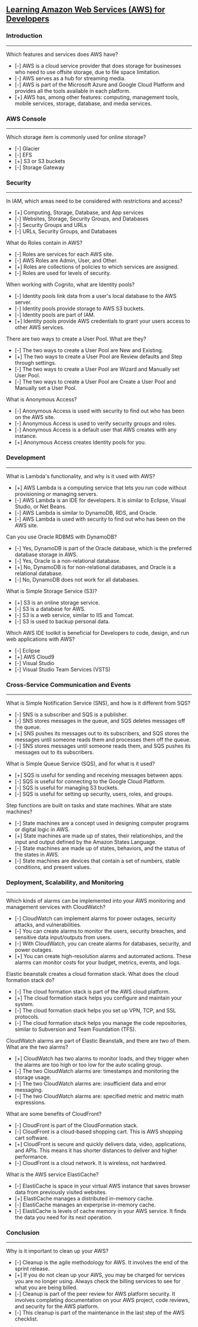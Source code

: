 ## [Learning Amazon Web Services (AWS) for Developers](https://www.linkedin.com/learning/learning-amazon-web-services-aws-for-developers-2)

### Introduction
------

Which features and services does AWS have?

- [-] AWS is a cloud service provider that does storage for businesses who need to use offsite storage, due to file space limitation.
- [-] AWS serves as a hub for streaming media.
- [-] AWS is part of the Microsoft Azure and Google Cloud Platform and provides all the tools available in each platform.
- [+] AWS has, among other features: computing, management tools, mobile services, storage, database, and media services.

### AWS Console
------

Which storage item is commonly used for online storage?

- [-] Glacier
- [-] EFS
- [+] S3 or S3 buckets
- [-] Storage Gateway

### Security
------

In IAM, which areas need to be considered with restrictions and access?

- [+] Computing, Storage, Database, and App services
- [-] Websites, Storage, Security Groups, and Databases
- [-] Security Groups and URLs
- [-] URLs, Security Groups, and  Databases

What do Roles contain in AWS?

- [-] Roles are services for each AWS site.
- [-] AWS Roles are Admin, User, and Other.
- [+] Roles are collections of policies to which services are assigned.
- [-] Roles are used for levels of security.

When working with Cognito, what are Identity pools?

- [-] Identity pools link data from a user's local database to the AWS server.
- [-] Identity pools provide storage to AWS S3 buckets.
- [-] Identity pools are part of IAM.
- [+] Identity pools provide AWS credentials to grant your users access to other AWS services.

There are two ways to create a User Pool. What are they?

- [-] The two ways to create a User Pool are New and Existing.
- [+] The two ways to create a User Pool are Review defaults and Step through settings.
- [-] The two ways to create a User Pool are Wizard and Manually set User Pool.
- [-] The two ways to create a User Pool are Create a User Pool and Manually set a User Pool.

What is Anonymous Access?  

- [-] Anonymous Access is used with security to find out who has been on the AWS site.
- [-] Anonymous Access is used to verify security groups and roles.
- [-] Anonymous Access is a default user that AWS creates with any instance.
- [+] Anonymous Access creates Identity pools for you.

### Development
------

What is Lambda's functionality, and why is it used with AWS?

- [+] AWS Lambda is a computing service that lets you run code without provisioning or managing servers.
- [-] AWS Lambda is an IDE for developers. It is similar to Eclipse, Visual Studio, or Net Beans.
- [-] AWS Lambda is similar to DynamoDB, RDS, and Oracle.
- [-] AWS Lambda is used with security to find out who has been on the AWS site.

Can you use Oracle RDBMS with DynamoDB?

- [-] Yes, DynamoDB is part of the Oracle database, which is the preferred database storage in AWS.
- [-] Yes, Oracle is a non-relational database.
- [+] No, DynamoDB is for non-relational databases, and Oracle is a relational database.
- [-] No, DynamoDB does not work for all databases.

What is Simple Storage Service (S3)?

- [+] S3 is an online storage service.
- [-] S3 is a database for AWS.
- [-] S3 is a web service, similar to IIS and Tomcat.
- [-] S3 is used to backup personal data.

Which AWS IDE toolkit is beneficial for Developers to code, design, and run web applications with AWS?

- [-] Eclipse
- [+] AWS Cloud9
- [-] Visual Studio
- [-] Visual Studio Team Services (VSTS)

### Cross-Service Communication and Events
------

What is Simple Notification Service (SNS), and how is it different from SQS?

- [-] SNS is a subscriber and SQS is a publisher.
- [-] SNS stores messages in the queue, and SQS deletes messages off the queue.
- [+] SNS pushes its messages out to its subscribers, and SQS stores the messages until someone reads them and processes them off the queue.
- [-] SNS stores messages until someone reads them, and SQS pushes its messages out to its subscribers.

What is Simple Queue Service (SQS), and for what is it used?

- [+] SQS is useful for sending and receiving messages between apps.
- [-] SQS is useful for connecting to the Google Cloud Platform.
- [-] SQS is useful for managing S3 buckets.
- [-] SQS is useful for setting up security, users, roles, and groups.

Step functions are built on tasks and state machines.  What are state machines?

- [-] State machines are a concept used in designing computer programs or digital logic in AWS.
- [+] State machines are made up of states, their relationships, and the input and output defined by the Amazon States Language.
- [-] State machines are made up of states, behaviors, and the status of the states in AWS.
- [-] State machines are devices that contain a set of numbers, stable conditions, and present values.

### Deployment, Scalability, and Monitoring
------

Which kinds of alarms can be implemented into your AWS monitoring and management services with CloudWatch?

- [-] CloudWatch can implement alarms for power outages, security attacks, and vulnerabilities.
- [-] You can create alarms to monitor the users, security breaches, and sensitive data input/outputs from users.
- [-] With CloudWatch, you can create alarms for databases, security, and power outages.
- [+] You can create high-resolution alarms and automated actions. These alarms can monitor costs for your budget, metrics, events, and logs.

Elastic beanstalk creates a cloud formation stack. What does the cloud formation stack do?

- [-] The cloud formation stack is part of the AWS cloud platform.
- [+] The cloud formation stack helps you configure and maintain your system.
- [-] The cloud formation stack helps you set up VPN, TCP, and SSL protocols.
- [-] The cloud formation stack helps you manage the code repositories, similar to Subversion and Team Foundation (TFS).

CloudWatch alarms are part of Elastic Beanstalk, and there are two of them. What are the two alarms?

- [+] CloudWatch has two alarms to monitor loads, and they trigger when the alarms are too high or too low for the auto scaling group.
- [-] The two CloudWatch alarms are: timestamps and monitoring the storage usage.
- [-] The two CloudWatch alarms are: insufficient data and error messaging.
- [-] The two CloudWatch alarms are: specified metric and metric math expressions.

What are some benefits of CloudFront?

- [-] CloudFront is part of the CloudFormation stack.
- [-] CloudFront is a cloud-based shopping cart. This is AWS shopping cart software.
- [+] CloudFront is secure and quickly delivers data, video, applications, and APIs. This means it has shorter distances to deliver and higher performance.
- [-] CloudFront is a cloud network. It is wireless, not hardwired.

What is the AWS service ElastiCache?

- [-] ElastiCache is space in your virtual AWS instance that saves browser data from previously visited websites.
- [+] ElastiCache manages a distributed in-memory cache.
- [-] ElastiCache manages an experprise in-memory cache.
- [-] ElastiCache is levels of cache memory in your AWS service. It finds the data you need for its next operation.

### Conclusion
------

Why is it important to clean up your AWS?

- [-] Cleanup is the agile methodology for AWS. It involves the end of the sprint release.
- [+] If you do not clean up your AWS, you may be charged for services you are no longer using. Always check the billing services to see for what you are being billed.
- [-] Cleanup is part of the peer review for AWS platform security. It involves completing documentation on your AWS project, code reviews, and security for the AWS platform.
- [-] This cleanup is part of the maintenance in the last step of the AWS checklist.